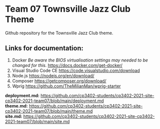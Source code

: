 # Team 07 Townsville Jazz Club Theme

Github repository for the Townsville Jazz Club theme.

## Links for documentation: 
1. Docker _Be aware the BIOS virtualisation settings may needed to be changed for this._ https://docs.docker.com/get-docker/
2. Visual Studio Code CE
https://code.visualstudio.com/download 
3. Node.js
https://nodejs.org/en/download/
4. Composer
https://getcomposer.org/download/
5. Wprig
https://github.com/TheMilianMan/wprig-starter


**deployment.md:** https://github.com/cp3402-students/cp3402-2021-site-cp3402-2021-team07/blob/main/deployment.md \
**theme.md:** https://github.com/cp3402-students/cp3402-2021-site-cp3402-2021-team07/blob/main/theme.md \
**site.md:** https://github.com/cp3402-students/cp3402-2021-site-cp3402-2021-team07/blob/main/site.md
